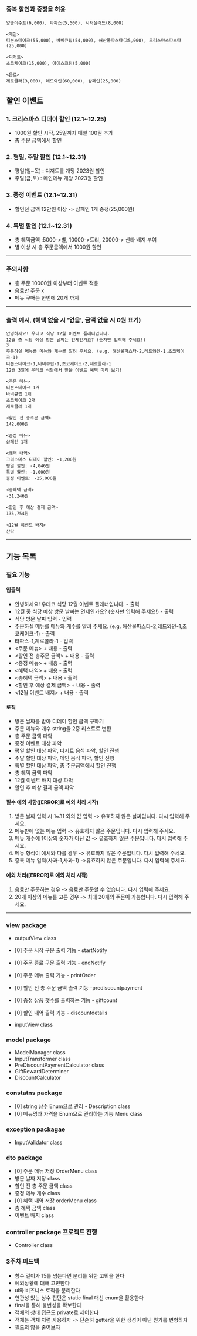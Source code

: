 ### 중복 할인과 증정을 허용
```<애피타이저>
양송이수프(6,000), 타파스(5,500), 시저샐러드(8,000)

<메인>
티본스테이크(55,000), 바비큐립(54,000), 해산물파스타(35,000), 크리스마스파스타(25,000)

<디저트>
초코케이크(15,000), 아이스크림(5,000)

<음료>
제로콜라(3,000), 레드와인(60,000), 샴페인(25,000)
```

## 할인 이벤트
### 1. 크리스마스 디데이 할인 (12.1~12.25)
   - 1000원 할인 시작, 25일까지 매일 100원 추가
   - 총 주문 금액에서 할인
### 2. 평일, 주말 할인 (12.1~12.31)
  - 평일(일~목) : 디저트를 개당 2023원 할인
  - 주말(금,토) : 메인메뉴 개당 2023원 할인
### 3. 증정 이벤트 (12.1~12.31)
  - 할인전 금액 12만원 이상 -> 샴페인 1개 증정(25,000원)
### 4. 특별 할인 (12.1~12.31)
  - 총 혜택금액 :5000->별, 10000->트리, 20000-> 산타 배지 부여
  - 별 이상 시 총 주문금액에서 1000원 할인
-------------------------------
### 주의사항 
  - 총 주문 10000원 이상부터 이벤트 적용
  - 음료만 주문 x
  - 메뉴 구매는 한번에 20개 까지

--------------------------------------
### 출력 예시, (혜택 없을 시 '없음', 금액 없을 시 0원 표기)
```
안녕하세요! 우테코 식당 12월 이벤트 플래너입니다.
12월 중 식당 예상 방문 날짜는 언제인가요? (숫자만 입력해 주세요!)
3
주문하실 메뉴를 메뉴와 개수를 알려 주세요. (e.g. 해산물파스타-2,레드와인-1,초코케이크-1)
티본스테이크-1,바비큐립-1,초코케이크-2,제로콜라-1
12월 3일에 우테코 식당에서 받을 이벤트 혜택 미리 보기!

<주문 메뉴>
티본스테이크 1개
바비큐립 1개
초코케이크 2개
제로콜라 1개

<할인 전 총주문 금액>
142,000원

<증정 메뉴>
샴페인 1개

<혜택 내역>
크리스마스 디데이 할인: -1,200원
평일 할인: -4,046원
특별 할인: -1,000원
증정 이벤트: -25,000원

<총혜택 금액>
-31,246원

<할인 후 예상 결제 금액>
135,754원

<12월 이벤트 배지>
산타
```
-----------------------

## 기능 목록
### 필요 기능
#### 입출력
- 안녕하세요! 우테코 식당 12월 이벤트 플래너입니다. - 출력
- 12월 중 식당 예상 방문 날짜는 언제인가요? (숫자만 입력해 주세요!) - 출력
- 식당 방문 날짜 입력 - 입력
- 주문하실 메뉴를 메뉴와 개수를 알려 주세요. (e.g. 해산물파스타-2,레드와인-1,초코케이크-1) - 출력
- 타파스-1,제로콜라-1 - 입력
- <주문 메뉴> + 내용 - 출력
- <할인 전 총주문 금액> + 내용 - 출력
- <증정 메뉴> + 내용 - 출력
- <혜택 내역> + 내용 - 출력
- <총혜택 금액> + 내용 - 출력
- <할인 후 예상 결제 금액> + 내용 - 출력
- <12월 이벤트 배지> + 내용 - 출력

#### 로직
- 방문 날짜를 받아 디데이 할인 금액 구하기
- 주문 메뉴와 개수 string을 2중 리스트로 변환
- 총 주문 금액 파악
- 증정 이벤트 대상 파악
- 평일 할인 대상 파악, 디저트 음식 파악, 할인 진행
- 주말 할인 대상 파악, 메인 음식 파악, 할인 진행
- 특별 할인 대상 파악, 총 주문금액에서 할인 진행
- 총 혜택 금액 파악
- 12월 이벤트 배지 대상 파악
- 할인 후 예상 결제 금액 파악

#### 필수 예외 사항([ERROR]로 예외 처리 시작)
1. 방문 날짜 입력 시 1~31 외의 값 입력 -> 유효하지 않은 날짜입니다. 다시 입력해 주세요.
2. 메뉴판에 없는 메뉴 입력 -> 유효하지 않은 주문입니다. 다시 입력해 주세요.
3. 메뉴 개수에 1이상의 숫자가 아닌 값 -> 유효하지 않은 주문입니다. 다시 입력해 주세요.
4. 메뉴 형식이 예시와 다를 경우 -> 유효하지 않은 주문입니다. 다시 입력해 주세요.
5. 중복 메뉴 입력(사과-1,사과-1) ->유효하지 않은 주문입니다. 다시 입력해 주세요.

#### 예외 처리([ERROR]로 예외 처리 시작)
1. 음료만 주문하는 경우 -> 음료만 주문할 수 없습니다. 다시 입력해 주세요.
2. 20개 이상의 메뉴를 고른 경우 -> 최대 20개의 주문이 가능합니다. 다시 입력해 주세요.

---------------------------------------------------

### view package
- outputView class
- [0] 주문 시작 구문 출력 기능 - startNotify 
- [0] 주문 종료 구문 출력 기능 - endNotify
- [0] 주문 메뉴 출력 기능 - printOrder
- [0] 할인 전 총 주문 금액 출력 기능 -prediscountpayment
- [0] 증정 상품 갯수를 출력하는 기능 - giftcount
- [0] 할인 내역 출력 기능 - discountdetails
 
- inputView class

### model package
- ModelManager class
- InputTransformer class
- PreDiscountPaymentCalculator class
- GiftRewardDeterminer
- DiscountCalculator


### constatns package
- [0] string 상수 Enum으로 관리 - Description class
- [0] 메뉴명과 가격을 Enum으로 관리하는 기능 Menu class

### exception packagae
- InputValidator class
  
### dto package
- [0] 주문 메뉴 저장 OrderMenu class
- 방문 날짜 저장 class
- 할인 전 총 주문 금액 class
- 증정 메뉴 개수 class
- [0] 혜택 내역 저장 orderMenu class
- 총 혜택 금액 class
- 이벤트 배지 class

### controller package 프로젝트 진행
  + Controller class


### 3주차 피드백
- 함수 길이가 15를 넘는다면 분리를 위한 고민을 한다
- 예외상황에 대해 고민한다
- ui와 비즈니스 로직을 분리한다
- 연관성 있는 상수 집단은 static final 대신 enum을 활용한다
- final을 통해 불변성을 확보한다
- 객체의 상태 접근도 private로 제어한다
- 객체는 객체 처럼 사용하자 -> 단순히 getter을 위한 생성이 아닌 뭔가를 변형하자
- 필드의 양을 줄여보자